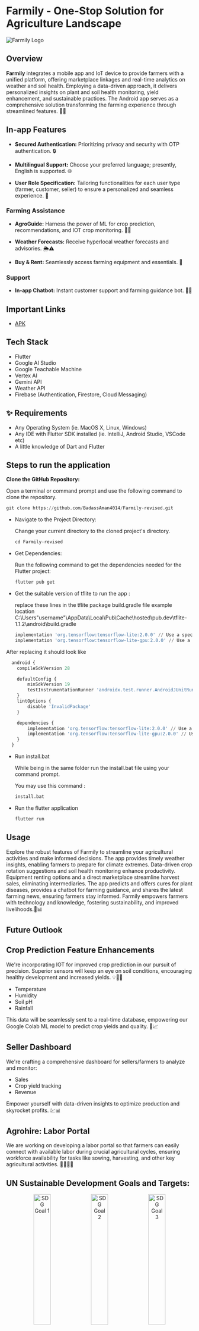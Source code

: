 # Farmily - One-Stop Solution for Agriculture Landscape

![Farmily Logo](assets/images/logo.jpg)


## Overview

**Farmily** integrates a mobile app and IoT device to provide farmers with a unified platform, offering marketplace linkages and real-time analytics on weather and soil health. Employing a data-driven approach, it delivers personalized insights on plant and soil health monitoring, yield enhancement, and sustainable practices. The Android app serves as a comprehensive solution transforming the farming experience through streamlined features. 🌾🚀


## In-app Features

- **Secured Authentication:** Prioritizing privacy and security with OTP authentication. 🔒

- **Multilingual Support:** Choose your preferred language; presently, English is supported. 🌐

- **User Role Specification:** Tailoring functionalities for each user type (farmer, customer, seller) to ensure a personalized and seamless experience. 🌱

### Farming Assistance

- **AgroGuide:** Harness the power of ML for crop prediction, recommendations, and IOT crop monitoring. 🌱🤖
  
- **Weather Forecasts:** Receive hyperlocal weather forecasts and advisories. 🌦️⚠️
  
- **Buy & Rent:** Seamlessly access farming equipment and essentials. 🛒

### Support

- **In-app Chatbot:** Instant customer support and farming guidance bot. 🤖💬

## Important Links
- [APK]()
  

## Tech Stack

- Flutter
- Google AI Studio
- Google Teachable Machine
- Vertex AI
- Gemini API
- Weather API
- Firebase (Authentication, Firestore, Cloud Messaging)

## ✨ Requirements
* Any Operating System (ie. MacOS X, Linux, Windows)
* Any IDE with Flutter SDK installed (ie. IntelliJ, Android Studio, VSCode etc)
* A little knowledge of Dart and Flutter


## Steps to run the application

__Clone the GitHub Repository:__

  Open a terminal or command prompt and use the following command to clone the repository.

  ```python
  git clone https://github.com/BadassAman4014/Farmily-revised.git 
  ```


- Navigate to the Project Directory:

  Change your current directory to the cloned project's directory.

  ```python
  cd Farmily-revised
  ```

- Get Dependencies:

  Run the following command to get the dependencies needed for the Flutter project:
  ```python
  flutter pub get
  ```

- Get the suitable version of tflite to run the app :

  replace these lines in the tflite package build.gradle file
  example location C:\Users\"username"\AppData\Local\Pub\Cache\hosted\pub.dev\tflite-1.1.2\android\build.gradle
  ```python
  implementation 'org.tensorflow:tensorflow-lite:2.0.0' // Use a specific version
  implementation 'org.tensorflow:tensorflow-lite-gpu:2.0.0' // Use a specific version
  ```

After replacing it should look like 
``` python
  android {
    compileSdkVersion 28

    defaultConfig {
        minSdkVersion 19
        testInstrumentationRunner 'androidx.test.runner.AndroidJUnitRunner'
    }
    lintOptions {
        disable 'InvalidPackage'
    }

    dependencies {
        implementation 'org.tensorflow:tensorflow-lite:2.0.0' // Use a specific version
        implementation 'org.tensorflow:tensorflow-lite-gpu:2.0.0' // Use a specific version
    }
  }
```

- Run install.bat 

  While being in the same folder run the install.bat file using your command prompt.

  You may use this command :
  ```python
  install.bat
  ```

- Run the flutter application 

  ```python
  flutter run
  ```
  

## Usage

Explore the robust features of Farmily to streamline your agricultural activities and make informed decisions. The app provides timely weather insights, enabling farmers to prepare for climate extremes. Data-driven crop rotation suggestions and soil health monitoring enhance productivity. Equipment renting options and a direct marketplace streamline harvest sales, eliminating intermediaries. The app predicts and offers cures for plant diseases, provides a chatbot for farming guidance, and shares the latest farming news, ensuring farmers stay informed. Farmily empowers farmers with technology and knowledge, fostering sustainability, and improved livelihoods.🌾📊

## Future Outlook

## Crop Prediction Feature Enhancements
We're incorporating IOT for improved crop prediction in our pursuit of precision. Superior sensors will keep an eye on soil conditions, encouraging healthy development and increased yields.
💡🌱🚜
- Temperature
- Humidity
- Soil pH
- Rainfall

This data will be seamlessly sent to a real-time database, empowering our Google Colab ML model to predict crop yields and quality. 🌾📈

## Seller Dashboard

We're crafting a comprehensive dashboard for sellers/farmers to analyze and monitor:
- Sales
- Crop yield tracking
- Revenue

Empower yourself with data-driven insights to optimize production and skyrocket profits. 💹📊

## Agrohire: Labor Portal
We are working on developing a labor portal so that farmers can easily connect with available labor during crucial agricultural cycles, ensuring workforce availability for tasks like sowing, harvesting, and other key agricultural activities. 🧑‍🌾👩‍🌾

## UN Sustainable Development Goals and Targets:

<p align="center">
  <img src="assets/images/SDG/hunger.png" width="30%" alt="SDG Goal 1">
  <img src="assets/images/SDG/work.png" width="30%" alt="SDG Goal 2">
  <img src="assets/images/SDG/conpro.png" width="30%" alt="SDG Goal 3">
</p>

Goal 2 - Zero Hunger
        Target 2.3 - Double agricultural productivity and incomes of small-scale food producers.
        
Goal 8 - Decent Work and Economic Growth
         Target 8.2 - Achieve higher levels of economic productivity through diversification and technological upgrading.
         
Goal 12 - Responsible Consumption and Production
          Target 12.3 - Halve per capita global food waste and reduce food losses along production and supply chains.

## Our Members
- Valhari Meshram 
- Aman Raut
- Viranchi Dakhare
- Vishakha Fulare
            
### Contributors

Join us in cultivating innovation in Indian agriculture. Your contributions are the seeds of change! 🌱🤝


